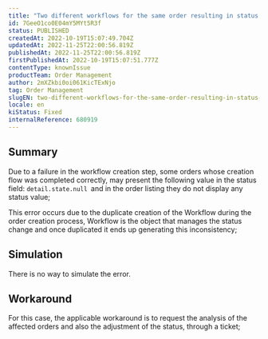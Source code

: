 ```yaml
---
title: "Two different workflows for the same order resulting in status: detail.state.null"
id: 7GeeO1co0E04mY5MYt5R3f
status: PUBLISHED
createdAt: 2022-10-19T15:07:49.704Z
updatedAt: 2022-11-25T22:00:56.819Z
publishedAt: 2022-11-25T22:00:56.819Z
firstPublishedAt: 2022-10-19T15:07:51.777Z
contentType: knownIssue
productTeam: Order Management
author: 2mXZkbi0oi061KicTExNjo
tag: Order Management
slugEN: two-different-workflows-for-the-same-order-resulting-in-status-detailstatenull
locale: en
kiStatus: Fixed
internalReference: 680919
---
```


## Summary


Due to a failure in the workflow creation step, some orders whose creation flow was completed correctly, may present the following value in the status field: `detail.state.null `and in the order listing they do not display any status value;

This error occurs due to the duplicate creation of the Workflow during the order creation process, Workflow is the object that manages the status change and once duplicated it ends up generating this inconsistency;



## Simulation


There is no way to simulate the error.




## Workaround


For this case, the applicable workaround is to request the analysis of the affected orders and also the adjustment of the status, through a ticket;

